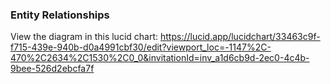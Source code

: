 ### Entity Relationships
View the diagram in this lucid chart:
https://lucid.app/lucidchart/33463c9f-f715-439e-940b-d0a4991cbf30/edit?viewport_loc=-1147%2C-470%2C2634%2C1530%2C0_0&invitationId=inv_a1d6cb9d-2ec0-4c4b-9bee-526d2ebcfa7f
